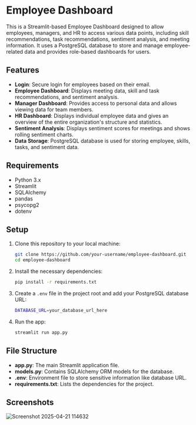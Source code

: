 
# Employee Dashboard

This is a Streamlit-based Employee Dashboard designed to allow employees, managers, and HR to access various data points, including skill recommendations, task recommendations, sentiment analysis, and meeting information. It uses a PostgreSQL database to store and manage employee-related data and provides role-based dashboards for users.

## Features

- **Login**: Secure login for employees based on their email.
- **Employee Dashboard**: Displays meeting data, skill and task recommendations, and sentiment analysis.
- **Manager Dashboard**: Provides access to personal data and allows viewing data for team members.
- **HR Dashboard**: Displays individual employee data and gives an overview of the entire organization's structure and statistics.
- **Sentiment Analysis**: Displays sentiment scores for meetings and shows rolling sentiment charts.
- **Data Storage**: PostgreSQL database is used for storing employee, skills, tasks, and sentiment data.

## Requirements

- Python 3.x
- Streamlit
- SQLAlchemy
- pandas
- psycopg2
- dotenv

## Setup

1. Clone this repository to your local machine:
   ```bash
   git clone https://github.com/your-username/employee-dashboard.git
   cd employee-dashboard
   ```

2. Install the necessary dependencies:
   ```bash
   pip install -r requirements.txt
   ```

3. Create a `.env` file in the project root and add your PostgreSQL database URL:
   ```bash
   DATABASE_URL=your_database_url_here
   ```

4. Run the app:
   ```bash
   streamlit run app.py
   ```

## File Structure

- **app.py**: The main Streamlit application file.
- **models.py**: Contains SQLAlchemy ORM models for the database.
- **.env**: Environment file to store sensitive information like database URL.
- **requirements.txt**: Lists the dependencies for the project.

## Screenshots

![Screenshot 2025-04-21 114632](https://github.com/user-attachments/assets/ec9019a9-5ba6-4c77-b4e7-f5be15faed94)
